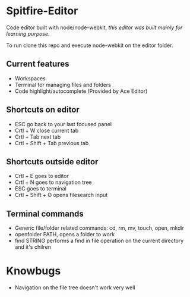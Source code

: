 # Spitfire-Editor

Code editor built with node/node-webkit, *this editor was built mainly for learning purpose.*

To run clone this repo and execute node-webkit on the editor folder.

## Current features
- Workspaces
- Terminal for managing files and folders
- Code highlight/autocomplete (Provided by Ace Editor)

## Shortcuts on editor
- ESC go back to your last focused panel
- Crtl + W close current tab
- Crtl + Tab next tab
- Crtl + Shift + Tab previous tab

## Shortcuts outside editor
- Crtl + E goes to editor
- Crtl + N goes to navigation tree
- ESC goes to terminal
- Crtl + Shift + O opens filesearch input

## Terminal commands

-  Generic file/folder related commands: cd, rm, mv, touch, open, mkdir
- openfolder PATH, opens a folder to work
- find STRING performs a find in file operation on the current directory and it's chilren

# Knowbugs

- Navigation on the file tree doesn't work very well
